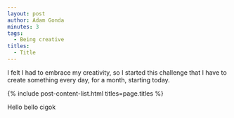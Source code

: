 ```yaml
---
layout: post
author: Adam Gonda
minutes: 3
tags:
  - Being creative
titles:
  - Title
---
```


I felt I had to embrace my creativity, so I started this challenge
that I have to create something every day, for a month, starting today.

{% include post-content-list.html titles=page.titles %}

Hello bello cigok